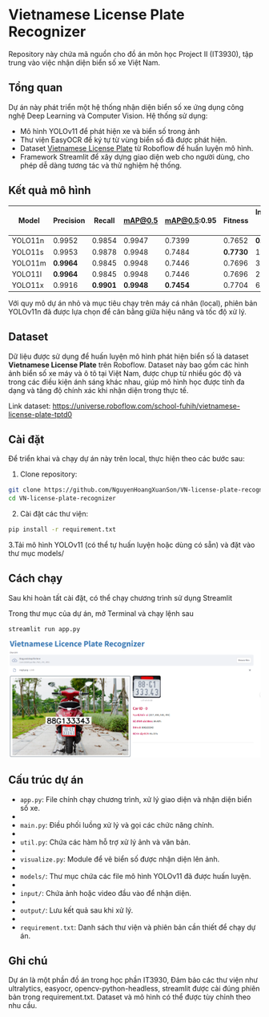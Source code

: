 # Vietnamese License Plate Recognizer

Repository này chứa mã nguồn cho đồ án môn học Project II (IT3930), tập trung vào việc nhận diện biển số xe Việt Nam.

## Tổng quan

Dự án này phát triển một hệ thống nhận diện biển số xe ứng dụng công nghệ Deep Learning và Computer Vision. Hệ thống sử dụng:
- Mô hình YOLOv11 để phát hiện xe và biển số trong ảnh
- Thư viện EasyOCR để  ký tự từ vùng biển số đã được phát hiện.
- Dataset [Vietnamese License Plate](https://universe.roboflow.com/school-fuhih/vietnamese-license-plate-tptd0) từ Roboflow để huấn luyện mô hình.
- Framework Streamlit để xây dựng giao diện web cho người dùng, cho phép dễ dàng tương tác và thử nghiệm hệ thống.
## Kết quả mô hình

| Model   | Precision | Recall    | mAP@0.5   | mAP@0.5:0.95 | Fitness   | Inference time (ms) |
|---------|-----------|-----------|-----------|---------------|-----------|---------------------|
| YOLO11n | 0.9952    | 0.9854    | 0.9947    | 0.7399        | 0.7652    | **0.855**           |
| YOLO11s | 0.9953    | 0.9878    | 0.9948    | 0.7484        | **0.7730**| 1.207               |
| YOLO11m | **0.9964**| 0.9845    | 0.9948    | 0.7446        | 0.7696    | 3.016               |
| YOLO11l | **0.9964**| 0.9845    | 0.9948    | 0.7446        | 0.7696    | 2.893               |
| YOLO11x | 0.9916    | **0.9901**| **0.9948**| **0.7454**     | 0.7704    | 6.908               |

Với quy mô dự án nhỏ và mục tiêu chạy trên máy cá nhân (local), phiên bản YOLOv11n đã được lựa chọn để cân bằng giữa hiệu năng và tốc độ xử lý.


## Dataset

Dữ liệu được sử dụng để huấn luyện mô hình phát hiện biển số là dataset **Vietnamese License Plate** trên Roboflow. Dataset này bao gồm các hình ảnh biển số xe máy và ô tô tại Việt Nam, được chụp từ nhiều góc độ và trong các điều kiện ánh sáng khác nhau, giúp mô hình học được tính đa dạng và tăng độ chính xác khi nhận diện trong thực tế.

Link dataset: https://universe.roboflow.com/school-fuhih/vietnamese-license-plate-tptd0

## Cài đặt

Để triển khai và chạy dự án này trên local, thực hiện theo các bước sau:

1. Clone repository:

```bash
git clone https://github.com/NguyenHoangXuanSon/VN-license-plate-recognizer.git
cd VN-license-plate-recognizer
```
2. Cài đặt các thư viện:
   
```bash
pip install -r requirement.txt
```

3.Tải mô hình YOLOv11 (có thể tự huấn luyện hoặc dùng có sẵn) và đặt vào thư mục models/

## Cách chạy

Sau khi hoàn tất cài đặt, có thể chạy chương trình sử dụng Streamlit

Trong thư mục của dự án, mở Terminal và chạy lệnh sau

```bash
streamlit run app.py
```

![Kết quả nhận diện biển số](demo.png)


## Cấu trúc dự án

- `app.py`: File chính chạy chương trình, xử lý giao diện và nhận diện biển số xe.
- 
- `main.py`: Điều phối luồng xử lý và gọi các chức năng chính.
- 
- `util.py`: Chứa các hàm hỗ trợ xử lý ảnh và văn bản.
- 
- `visualize.py`: Module để vẽ biển số được nhận diện lên ảnh.
- 
- `models/`: Thư mục chứa các file mô hình YOLOv11 đã được huấn luyện.
- 
- `input/`: Chứa ảnh hoặc video đầu vào để nhận diện.
- 
- `output/`: Lưu kết quả sau khi xử lý.
- 
- `requirement.txt`: Danh sách thư viện và phiên bản cần thiết để chạy dự án.


## Ghi chú
Dự án là một phần đồ án trong học phần IT3930,
Đảm bảo các thư viện như ultralytics, easyocr, opencv-python-headless, streamlit được cài đúng phiên bản trong requirement.txt.
Dataset và mô hình có thể được tùy chỉnh theo nhu cầu.
